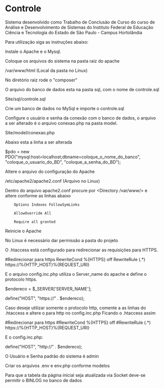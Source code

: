 # Controle
Sistema desenvolvido como Trabalho de Conclusão de Curso do curso de Análise e Desenvolvimento de Sistemas 
do Instituto Federal de Educação Ciência e Tecnologia do Estado de São Paulo - Campus Hortolândia

Para utilização siga as instruções abaixo:

Instale o Apache e o Mysql.

Coloque os arquivos do sistema na pasta raiz do apache

/var/www/html     (Local da pasta no Linux)

No diretório raiz rode o "composer"

O arquivo do banco de dados esta na pasta sql, com o nome de controle.sql

Site/sql/controle.sql

Crie um banco de dados no MySql e importe o controle.sql

Configure o usuário e senha da conexão com o banco de dados, o arquivo a ser alterado é o arquivo conexao.php na pasta model.

Site/model/conexao.php

Abaixo esta a linha a ser alterada

$pdo = new PDO("mysql:host=localhost;dbname=coloque_o_nome_do_banco", "coloque_o_usuario_do_BD", "coloque_a_senha_do_BD");

Altere o arquivo do configuração do Apache

/etc/apache2/apache2.conf    (Arquivo no Linux)

Dentro do arquivo apache2.conf procure por <Directory /var/www/> e altere conforme as linhas abaixo

        Options Indexes FollowSymLinks

        AllowOverride All

        Require all granted

Reinicie o Apache

No Linux é necessário dar permissão a pasta do projeto

O .htaccess está configurado para redirecionar as requisições para HTTPS.

#Redirecionar para https
RewriteCond %{HTTPS} off
RewriteRule (.*) https://%{HTTP_HOST}%{REQUEST_URI}

E o arquivo config.inc.php utiliza o Server_name do apache e define o protocolo https.

$endereco = $_SERVER['SERVER_NAME'];

define("HOST", "https://" . $endereco);

Caso deseje utilizar somente o protocolo http, comente a as linhas do .htaccess e altere o para http no config.inc.php
Ficando o .htaccess assim

#Redirecionar para https
#RewriteCond %{HTTPS} off
#RewriteRule (.*) https://%{HTTP_HOST}%{REQUEST_URI}

E o config.inc.php:

define("HOST", "http://" . $endereco);

O Usuário e Senha padrão do sistema é admin

Criar os arquivos .env e env.php conforme modelos

Para que a tabela da página inicial seja atualizada via Socket deve-se permitir o BINLOG no banco de dados
